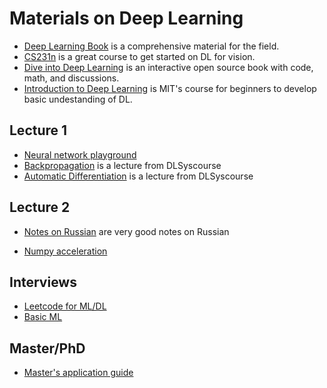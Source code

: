 # Materials on Deep Learning
- [Deep Learning Book](http://www.deeplearningbook.org/) is a comprehensive material for the field.
- [CS231n](http://cs231n.stanford.edu/) is a great course to get started on DL for vision.
- [Dive into Deep Learning](http://en.diveintodeeplearning.org/) is an interactive open source book with code, math, and discussions.
- [Introduction to Deep Learning](http://introtodeeplearning.com/) is MIT's course for beginners to develop basic undestanding of DL.

## Lecture 1

- [Neural network playground](https://playground.tensorflow.org/)
- [Backpropagation](https://dlsyscourse.org/slides/manual_neural_nets.pdf) is a lecture from DLSyscourse
- [Automatic Differentiation](https://dlsyscourse.org/slides/4-automatic-differentiation.pdf) is a lecture from DLSyscourse


## Lecture 2


- [Notes on Russian](http://vbystricky.ru) are very good notes on Russian



- [Numpy acceleration](https://pythonspeed.com/articles/vectorization-python-alternatives)


## Interviews
- [Leetcode for ML/DL](https://datalemur.com/questions)
- [Basic ML](https://github.com/iamtodor/data-science-interview-questions-and-answers)

## Master/PhD
- [Master's application guide](https://edeyneka.github.io/posts/2021/09/masters-application)
